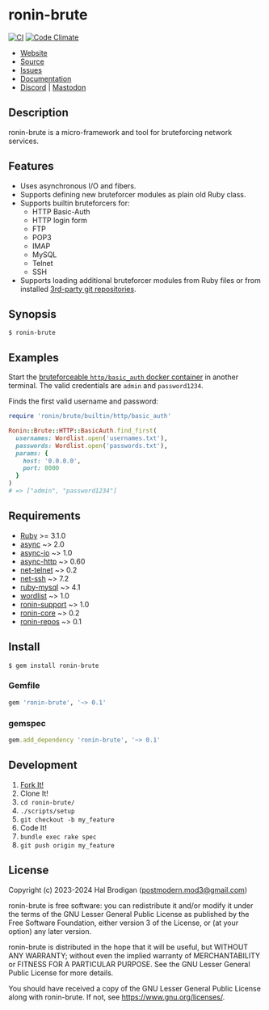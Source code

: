 # ronin-brute

[![CI](https://github.com/ronin-rb/ronin-brute/actions/workflows/ruby.yml/badge.svg)](https://github.com/ronin-rb/ronin-brute/actions/workflows/ruby.yml)
[![Code Climate](https://codeclimate.com/github/ronin-rb/ronin-brute.svg)](https://codeclimate.com/github/ronin-rb/ronin-brute)

* [Website](https://ronin-rb.dev/)
* [Source](https://github.com/ronin-rb/ronin-brute)
* [Issues](https://github.com/ronin-rb/ronin-brute/issues)
* [Documentation](https://ronin-rb.dev/docs/ronin-brute)
* [Discord](https://discord.gg/6WAb3PsVX9) |
  [Mastodon](https://infosec.exchange/@ronin_rb)

## Description

ronin-brute is a micro-framework and tool for bruteforcing network services.

## Features

* Uses asynchronous I/O and fibers.
* Supports defining new bruteforcer modules as plain old Ruby class.
* Supports builtin bruteforcers for:
  * HTTP Basic-Auth
  * HTTP login form
  * FTP
  * POP3
  * IMAP
  * MySQL
  * Telnet
  * SSH
* Supports loading additional bruteforcer modules from Ruby files or from
  installed [3rd-party git repositories][ronin-repos].

## Synopsis

```shell
$ ronin-brute
```

## Examples

Start the [bruteforceable `http/basic_auth` docker
container][bruteforceable/http/basic_auth] in another terminal. The valid
credentials are `admin` and `password1234`.

[bruteforceable/http/basic_auth]: https://github.com/ronin-rb/bruteforceable/tree/main/http/basic_auth

Finds the first valid username and password:

```ruby
require 'ronin/brute/builtin/http/basic_auth'

Ronin::Brute::HTTP::BasicAuth.find_first(
  usernames: Wordlist.open('usernames.txt'),
  passwords: Wordlist.open('passwords.txt'),
  params: {
    host: '0.0.0.0',
    port: 8000
  }
)
# => ["admin", "password1234"]
```

## Requirements

* [Ruby] >= 3.1.0
* [async] ~> 2.0
* [async-io] ~> 1.0
* [async-http] ~> 0.60
* [net-telnet] ~> 0.2
* [net-ssh] ~> 7.2
* [ruby-mysql] ~> 4.1
* [wordlist] ~> 1.0
* [ronin-support] ~> 1.0
* [ronin-core] ~> 0.2
* [ronin-repos] ~> 0.1

## Install

```shell
$ gem install ronin-brute
```

### Gemfile

```ruby
gem 'ronin-brute', '~> 0.1'
```

### gemspec

```ruby
gem.add_dependency 'ronin-brute', '~> 0.1'
```

## Development

1. [Fork It!](https://github.com/ronin-rb/ronin-brute/fork)
2. Clone It!
3. `cd ronin-brute/`
4. `./scripts/setup`
5. `git checkout -b my_feature`
6. Code It!
7. `bundle exec rake spec`
8. `git push origin my_feature`

## License

Copyright (c) 2023-2024 Hal Brodigan (postmodern.mod3@gmail.com)

ronin-brute is free software: you can redistribute it and/or modify
it under the terms of the GNU Lesser General Public License as published
by the Free Software Foundation, either version 3 of the License, or
(at your option) any later version.

ronin-brute is distributed in the hope that it will be useful,
but WITHOUT ANY WARRANTY; without even the implied warranty of
MERCHANTABILITY or FITNESS FOR A PARTICULAR PURPOSE.  See the
GNU Lesser General Public License for more details.

You should have received a copy of the GNU Lesser General Public License
along with ronin-brute.  If not, see <https://www.gnu.org/licenses/>.

[Ruby]: https://www.ruby-lang.org
[async]: https://github.com/socketry/async#readme
[async-io]: https://github.com/socketry/async-io#readme
[async-http]: https://github.com/socketry/async-http#readme
[net-telnet]: https://github.com/ruby/net-telnet#readme
[net-ssh]: https://github.com/net-ssh/net-ssh#readme
[ruby-mysql]: https://gitlab.com/tmtms/ruby-mysql#readme
[wordlist]: https://github.com/postmodern/wordlist.rb#readme
[ronin-support]: https://github.com/ronin-rb/ronin-support#readme
[ronin-core]: https://github.com/ronin-rb/ronin-core#readme
[ronin-repos]: https://github.com/ronin-rb/ronin-repos#readme
